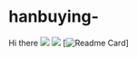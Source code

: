 # hanbuying-
Hi there
![](https://visitor-badge.glitch.me/badge?page_id=hanbuying.readme)
![](http://antzuhl.cn:4000/get/@hanbuying.readme)
[![Readme Card](https://github-readme-stats.vercel.app/api/pin/?username=hanbuying&repo=github-readme-stats)]
